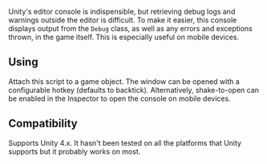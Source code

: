 Unity's editor console is indispensible, but retrieving debug logs and warnings
outside the editor is difficult. To make it easier, this console displays
output from the `Debug` class, as well as any errors and exceptions thrown, in
the game itself. This is especially useful on mobile devices.


## Using

Attach this script to a game object. The window can be opened with a
configurable hotkey (defaults to backtick). Alternatively, shake-to-open can
be enabled in the Inspector to open the console on mobile devices.


## Compatibility

Supports Unity 4.x. It hasn't been tested on all the platforms that Unity
supports but it probably works on most.
